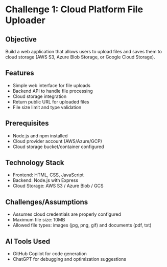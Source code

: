 # Challenge 1: Cloud Platform File Uploader

## Objective

Build a web application that allows users to upload files and saves them to cloud storage (AWS S3, Azure Blob Storage, or Google Cloud Storage).

## Features

- Simple web interface for file uploads
- Backend API to handle file processing
- Cloud storage integration
- Return public URL for uploaded files
- File size limit and type validation

## Prerequisites

- Node.js and npm installed
- Cloud provider account (AWS/Azure/GCP)
- Cloud storage bucket/container configured

## Technology Stack

- Frontend: HTML, CSS, JavaScript
- Backend: Node.js with Express
- Cloud Storage: AWS S3 / Azure Blob / GCS

## Challenges/Assumptions

- Assumes cloud credentials are properly configured
- Maximum file size: 10MB
- Allowed file types: images (jpg, png, gif) and documents (pdf, txt)

## AI Tools Used

- GitHub Copilot for code generation
- ChatGPT for debugging and optimization suggestions
